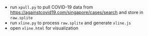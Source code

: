 
- run `xpull.py` to pull COVID-19 data from https://againstcovid19.com/singapore/cases/search and store in `raw.splite`
- run `xline.py` to process `raw.splite` and generate `xline.js`
- open `xline.html` for visualization
